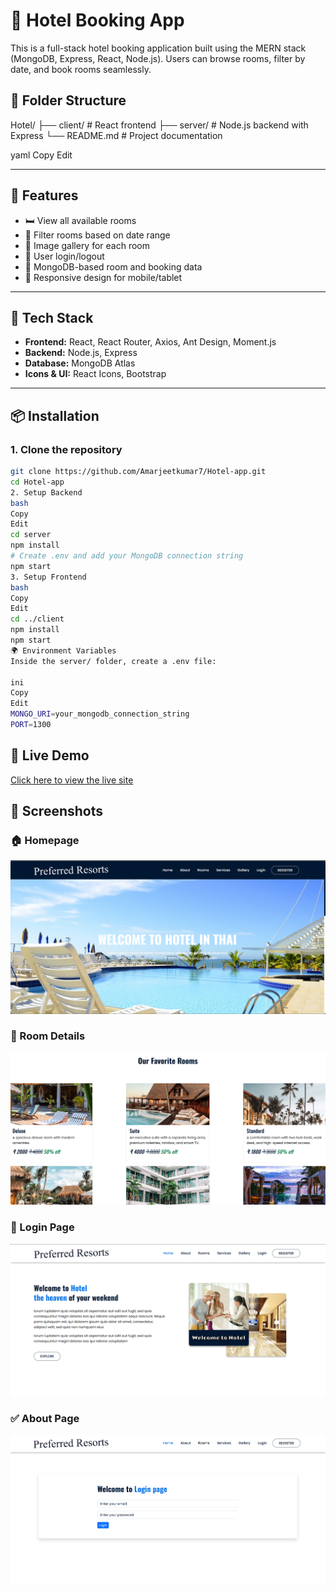 # 🏨 Hotel Booking App 

This is a full-stack hotel booking application built using the MERN stack (MongoDB, Express, React, Node.js). Users can browse rooms, filter by date, and book rooms seamlessly.

## 📁 Folder Structure

Hotel/ ├── client/ # React frontend ├── server/ # Node.js backend with Express └── README.md # Project documentation

yaml
Copy
Edit

---

## 🚀 Features

- 🛏️ View all available rooms
- 📅 Filter rooms based on date range
- 📸 Image gallery for each room
- 🔐 User login/logout
- 💾 MongoDB-based room and booking data
- 📱 Responsive design for mobile/tablet

---

## 🧰 Tech Stack

- **Frontend:** React, React Router, Axios, Ant Design, Moment.js
- **Backend:** Node.js, Express
- **Database:** MongoDB Atlas
- **Icons & UI:** React Icons, Bootstrap

---

## 📦 Installation

### 1. Clone the repository

```bash
git clone https://github.com/Amarjeetkumar7/Hotel-app.git
cd Hotel-app
2. Setup Backend
bash
Copy
Edit
cd server
npm install
# Create .env and add your MongoDB connection string
npm start
3. Setup Frontend
bash
Copy
Edit
cd ../client
npm install
npm start
🌍 Environment Variables
Inside the server/ folder, create a .env file:

ini
Copy
Edit
MONGO_URI=your_mongodb_connection_string
PORT=1300
```
## 🔗 Live Demo

[Click here to view the live site](https://hotel-app-liard-ten.vercel.app/)


## 📸 Screenshots

### 🏠 Homepage
![Homepage](https://raw.githubusercontent.com/Amarjeetkumar7/Hotel-app/refs/heads/main/Screenshot%202025-04-04%20143747.png)

### 🏨 Room Details
![Room Details](https://raw.githubusercontent.com/Amarjeetkumar7/Hotel-app/refs/heads/main/Screenshot%202025-04-04%20143932.png)

### 📅 Login Page
![Booking](https://raw.githubusercontent.com/Amarjeetkumar7/Hotel-app/refs/heads/main/Screenshot%202025-04-04%20143810.png)

### ✅ About Page
![Confirmation](https://raw.githubusercontent.com/Amarjeetkumar7/Hotel-app/refs/heads/main/Screenshot%202025-04-04%20143835.png)



